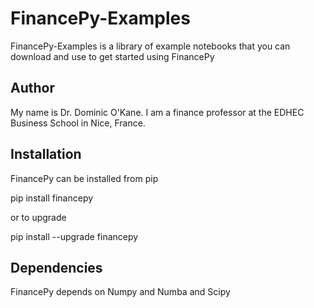 # FinancePy-Examples

FinancePy-Examples is a library of example notebooks that you can download and use to get started using FinancePy

## Author

My name is Dr. Dominic O'Kane. I am a finance professor at the EDHEC Business School in Nice, France.

## Installation

FinancePy can be installed from pip

pip install financepy

or to upgrade

pip install --upgrade financepy

## Dependencies

FinancePy depends on Numpy and Numba and Scipy